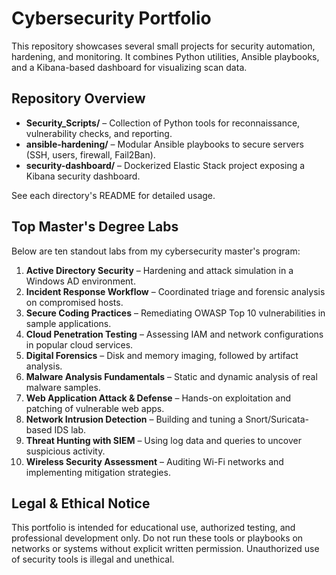 # Cybersecurity Portfolio

This repository showcases several small projects for security automation, hardening, and monitoring. It combines Python utilities, Ansible playbooks, and a Kibana-based dashboard for visualizing scan data.

## Repository Overview

- **Security_Scripts/** – Collection of Python tools for reconnaissance, vulnerability checks, and reporting.
- **ansible-hardening/** – Modular Ansible playbooks to secure servers (SSH, users, firewall, Fail2Ban).
- **security-dashboard/** – Dockerized Elastic Stack project exposing a Kibana security dashboard.

See each directory's README for detailed usage.

## Top Master's Degree Labs

Below are ten standout labs from my cybersecurity master's program:

1. **Active Directory Security** – Hardening and attack simulation in a Windows AD environment.
2. **Incident Response Workflow** – Coordinated triage and forensic analysis on compromised hosts.
3. **Secure Coding Practices** – Remediating OWASP Top 10 vulnerabilities in sample applications.
4. **Cloud Penetration Testing** – Assessing IAM and network configurations in popular cloud services.
5. **Digital Forensics** – Disk and memory imaging, followed by artifact analysis.
6. **Malware Analysis Fundamentals** – Static and dynamic analysis of real malware samples.
7. **Web Application Attack & Defense** – Hands-on exploitation and patching of vulnerable web apps.
8. **Network Intrusion Detection** – Building and tuning a Snort/Suricata-based IDS lab.
9. **Threat Hunting with SIEM** – Using log data and queries to uncover suspicious activity.
10. **Wireless Security Assessment** – Auditing Wi-Fi networks and implementing mitigation strategies.

## Legal & Ethical Notice

This portfolio is intended for educational use, authorized testing, and professional development only. Do not run these tools or playbooks on networks or systems without explicit written permission. Unauthorized use of security tools is illegal and unethical.

